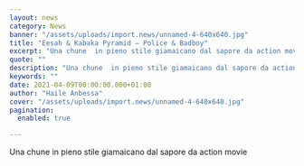 ```yaml
---
layout: news
category: News
banner: "/assets/uploads/import.news/unnamed-4-640x640.jpg"
title: "Eesah & Kabaka Pyramid – Police & Badboy"
excerpt: "Una chune  in pieno stile giamaicano dal sapore da action movie"
quote: ""
description: "Una chune  in pieno stile giamaicano dal sapore da action movie"
keywords: ""
date: 2021-04-09T00:00:00.000+01:00
author: "Haile Anbessa"
cover: "/assets/uploads/import.news/unnamed-4-640x640.jpg"
pagination:
  enabled: true

---
```


Una chune in pieno stile giamaicano dal sapore da action movie